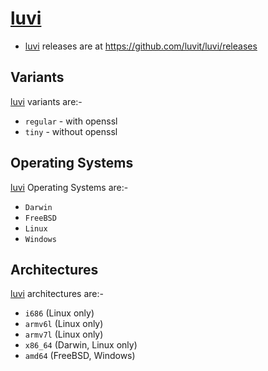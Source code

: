 # [luvi]

* [luvi] releases are at <https://github.com/luvit/luvi/releases>

## Variants

[luvi] variants are:-

* `regular` - with openssl
* `tiny` - without openssl

## Operating Systems

[luvi] Operating Systems are:-

* `Darwin`
* `FreeBSD`
* `Linux`
* `Windows`

## Architectures

[luvi] architectures are:-

* `i686` (Linux only)
* `armv6l` (Linux only)
* `armv7l` (Linux only)
* `x86_64` (Darwin, Linux only)
* `amd64` (FreeBSD, Windows)


[luvi]: https://github.com/luvit/luvi "luvi homepage"
